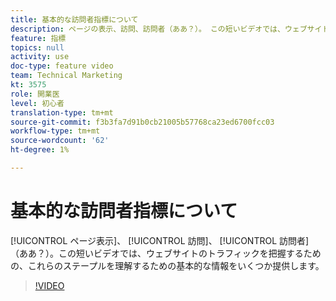 ```yaml
---
title: 基本的な訪問者指標について
description: ページの表示、訪問、訪問者（ああ？）。 この短いビデオでは、ウェブサイトのトラフィックを把握するための、これらのステープルを理解するための基本的な情報をいくつか提供します。
feature: 指標
topics: null
activity: use
doc-type: feature video
team: Technical Marketing
kt: 3575
role: 開業医
level: 初心者
translation-type: tm+mt
source-git-commit: f3b3fa7d91b0cb21005b57768ca23ed6700fcc03
workflow-type: tm+mt
source-wordcount: '62'
ht-degree: 1%

---
```



# 基本的な訪問者指標について

[!UICONTROL ページ表示]、 [!UICONTROL 訪問]、 [!UICONTROL 訪問者] （ああ？）。この短いビデオでは、ウェブサイトのトラフィックを把握するための、これらのステープルを理解するための基本的な情報をいくつか提供します。

>[!VIDEO](https://video.tv.adobe.com/v/28774/?quality=12)
